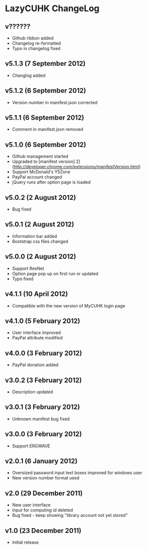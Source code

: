 LazyCUHK ChangeLog
==================

v??????
-----------------------
*	Github ribbon added
*	Changelog re-formatted
*	Typo in changelog fixed

v5.1.3 (7 September 2012)
-----------------------
*	Changlog added

v5.1.2 (6 September 2012)
-----------------------
*	Version number in manifest.json corrected

v5.1.1 (6 September 2012)
-----------------------
*	Comment in manifest.json removed

v5.1.0 (6 September 2012)
-----------------------
*	Github management started
*	Upgraded to [manifest version] 2](http://developer.chrome.com/extensions/manifestVersion.html)
*	Support McDonald's Y5Zone
*	PayPal account changed
*	jQuery runs after option page is loaded

v5.0.2 (2 August 2012)
---------------------
*	Bug fixed

v5.0.1 (2 August 2012)
---------------------
*	Information bar added
*	Bootstrap css files changed

v5.0.0 (2 August 2012)
-------------------
*	Support ResNet
*	Option page pop up on first run or updated
*	Typo fixed 

v4.1.1 (10 April 2012)
---------------------
*	Compatible with the new version of MyCUHK login page

v4.1.0 (5 February 2012)
-----------------------
*	User interface improved
*	PayPal attribute modified

v4.0.0 (3 February 2012)
-----------------------
*	PayPal donation added

v3.0.2 (3 February 2012)
-----------------------
*	Description updated

v3.0.1 (3 February 2012)
-----------------------
*	Unknown manifest bug fixed

v3.0.0 (3 February 2012)
-----------------------
*	Support ERGWAVE

v2.0.1 (6 January 2012)
-----------------------
*	Oversized password input text boxes improved for windows user
*	New version number format uesd

v2.0 (29 December 2011)
-----------------------
*	New user interface
*	Input for computing id deleted
*	Bug fixed - keep showing "library account not yet stored"

v1.0 (23 December 2011)
-----------------------
*	Initial release